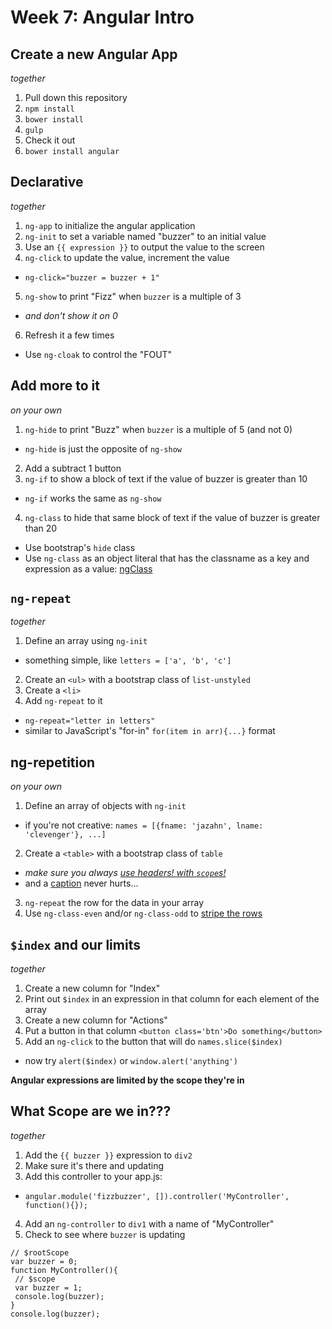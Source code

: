 # Week 7: Angular Intro

## Create a new Angular App
*together*

1. Pull down this repository
2. `npm install`
3. `bower install`
4. `gulp`
5. Check it out
6. `bower install angular`

## Declarative
*together*

1. `ng-app` to initialize the angular application
2. `ng-init` to set a variable named "buzzer" to an initial value
3. Use an `{{ expression }}` to output the value to the screen
4. `ng-click` to update the value, increment the value
  * `ng-click="buzzer = buzzer + 1"`
5. `ng-show` to print "Fizz" when `buzzer` is a multiple of 3
  * *and don't show it on 0*
6. Refresh it a few times
  * Use `ng-cloak` to control the "FOUT"

## Add more to it
*on your own*

1. `ng-hide` to print "Buzz" when `buzzer` is a multiple of 5 (and not 0)
  * `ng-hide` is just the opposite of `ng-show`
2. Add a subtract 1 button
3. `ng-if` to show a block of text if the value of buzzer is greater than 10
  * `ng-if` works the same as `ng-show`
4. `ng-class` to hide that same block of text if the value of buzzer is greater than 20
  * Use bootstrap's `hide` class
  * Use `ng-class` as an object literal that has the classname as a key and expression as a value: [ngClass](https://docs.angularjs.org/api/ng/directive/ngClass)

## `ng-repeat`
*together*

1. Define an array using `ng-init`
  * something simple, like `letters = ['a', 'b', 'c']`
2. Create an `<ul>` with a bootstrap class of `list-unstyled`
3. Create a `<li>`
4. Add `ng-repeat` to it
  * `ng-repeat="letter in letters"`
  * similar to JavaScript's "for-in" `for(item in arr){...}` format

## ng-repetition
*on your own*

1. Define an array of objects with `ng-init`
  * if you're not creative: `names = [{fname: 'jazahn', lname: 'clevenger'}, ...]`
2. Create a `<table>` with a bootstrap class of `table`
  * *make sure you always [use headers! with `scope`s!](http://webaim.org/techniques/tables/data#headers)*
  * and a [caption](http://webaim.org/techniques/tables/data#caption) never hurts...
3. `ng-repeat` the row for the data in your array
4. Use `ng-class-even` and/or `ng-class-odd` to [stripe the rows](https://docs.angularjs.org/api/ng/directive/ngClassEven)

## `$index` and our limits
*together*

1. Create a new column for "Index"
2. Print out `$index` in an expression in that column for each element of the array
3. Create a new column for "Actions"
4. Put a button in that column `<button class='btn'>Do something</button>`
5. Add an `ng-click` to the button that will do `names.slice($index)`
  * now try `alert($index)` or `window.alert('anything')`

**Angular expressions are limited by the scope they're in**

## What Scope are we in???
*together*

1. Add the `{{ buzzer }}` expression to `div2`
2. Make sure it's there and updating
3. Add this controller to your app.js: 
  * `angular.module('fizzbuzzer', []).controller('MyController', function(){});`
4. Add an `ng-controller` to `div1` with a name of "MyController"
5. Check to see where `buzzer` is updating
```
// $rootScope
var buzzer = 0;
function MyController(){
 // $scope
 var buzzer = 1;
 console.log(buzzer);
}
console.log(buzzer);
```
